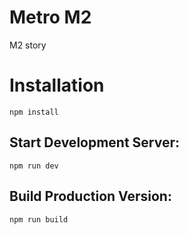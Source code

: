 # Metro M2
M2 story

# Installation

```
npm install
```

## Start Development Server:

```
npm run dev
```

## Build Production Version:

```
npm run build
```
